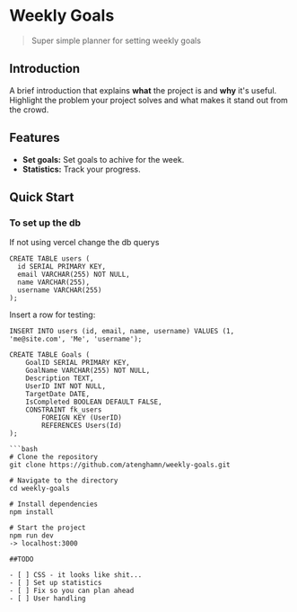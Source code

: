 # Weekly Goals

> Super simple planner for setting weekly goals 

## Introduction

A brief introduction that explains **what** the project is and **why** it's useful. Highlight the problem your project solves and what makes it stand out from the crowd.

## Features

- **Set goals:** Set goals to achive for the week.
- **Statistics:** Track your progress.


## Quick Start

### To set up the db 

If not using vercel change the db querys


```
CREATE TABLE users (
  id SERIAL PRIMARY KEY,
  email VARCHAR(255) NOT NULL,
  name VARCHAR(255),
  username VARCHAR(255)
);
```

Insert a row for testing:

```
INSERT INTO users (id, email, name, username) VALUES (1, 'me@site.com', 'Me', 'username');
```
```
CREATE TABLE Goals (
    GoalID SERIAL PRIMARY KEY,
    GoalName VARCHAR(255) NOT NULL,
    Description TEXT,
    UserID INT NOT NULL,
    TargetDate DATE,
    IsCompleted BOOLEAN DEFAULT FALSE,
    CONSTRAINT fk_users
        FOREIGN KEY (UserID)
        REFERENCES Users(Id)
);

```bash
# Clone the repository
git clone https://github.com/atenghamn/weekly-goals.git

# Navigate to the directory
cd weekly-goals

# Install dependencies
npm install

# Start the project
npm run dev
-> localhost:3000

##TODO

- [ ] CSS - it looks like shit...
- [ ] Set up statistics
- [ ] Fix so you can plan ahead
- [ ] User handling

